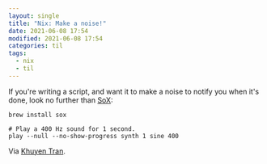 ```yaml
---
layout: single
title: "Nix: Make a noise!"
date: 2021-06-08 17:54
modified: 2021-06-08 17:54
categories: til
tags:
  - nix
  - til
---
```


If you're writing a script, and want it to make a noise to notify you when it's done, look no further than [SoX](https://sox.sourceforge.io/):

```shell
brew install sox

# Play a 400 Hz sound for 1 second.
play --null --no-show-progress synth 1 sine 400
```

Via [Khuyen Tran](https://towardsdatascience.com/how-to-get-a-notification-when-your-training-is-complete-with-python-2d39679d5f0f).
